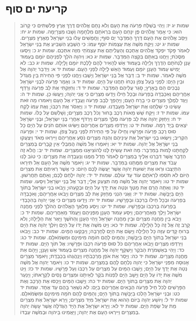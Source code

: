 # קריעת ים סוף

> שמות יג יז: וַיְהִי בְּשַׁלַּח פַּרְעֹה אֶת הָעָם וְלֹא נָחָם אֱלֹהִים דֶּרֶךְ אֶרֶץ פְּלִשְׁתִּים כִּי קָרוֹב הוּא:  כִּי אָמַר אֱלֹהִים פֶּן יִנָּחֵם הָעָם בִּרְאֹתָם מִלְחָמָה וְשָׁבוּ מִצְרָיְמָה.
> שמות יג יח: וַיַּסֵּב אֱלֹהִים אֶת הָעָם דֶּרֶךְ הַמִּדְבָּר יַם סוּף; וַחֲמֻשִׁים עָלוּ בְנֵי יִשְׂרָאֵל מֵאֶרֶץ מִצְרָיִם.
> שמות יג יט: וַיִּקַּח מֹשֶׁה אֶת עַצְמוֹת יוֹסֵף עִמּוֹ:  כִּי הַשְׁבֵּעַ הִשְׁבִּיעַ אֶת בְּנֵי יִשְׂרָאֵל לֵאמֹר פָּקֹד יִפְקֹד אֱלֹהִים אֶתְכֶם וְהַעֲלִיתֶם אֶת עַצְמֹתַי מִזֶּה אִתְּכֶם.
> שמות יג כ: וַיִּסְעוּ מִסֻּכֹּת; וַיַּחֲנוּ בְאֵתָם בִּקְצֵה הַמִּדְבָּר.
> שמות יג כא: וַיהוָה הֹלֵךְ לִפְנֵיהֶם יוֹמָם בְּעַמּוּד עָנָן לַנְחֹתָם הַדֶּרֶךְ וְלַיְלָה בְּעַמּוּד אֵשׁ לְהָאִיר לָהֶם לָלֶכֶת יוֹמָם וָלָיְלָה.
> שמות יג כב: לֹא יָמִישׁ עַמּוּד הֶעָנָן יוֹמָם וְעַמּוּד הָאֵשׁ לָיְלָה לִפְנֵי הָעָם.
> שמות יד א: וַיְדַבֵּר יְהוָה אֶל מֹשֶׁה לֵּאמֹר.
> שמות יד ב: דַּבֵּר אֶל בְּנֵי יִשְׂרָאֵל וְיָשֻׁבוּ וְיַחֲנוּ לִפְנֵי פִּי הַחִירֹת בֵּין מִגְדֹּל וּבֵין הַיָּם:  לִפְנֵי בַּעַל צְפֹן נִכְחוֹ תַחֲנוּ עַל הַיָּם.
> שמות יד ג: וְאָמַר פַּרְעֹה לִבְנֵי יִשְׂרָאֵל נְבֻכִים הֵם בָּאָרֶץ; סָגַר עֲלֵיהֶם הַמִּדְבָּר.
> שמות יד ד: וְחִזַּקְתִּי אֶת לֵב פַּרְעֹה וְרָדַף אַחֲרֵיהֶם וְאִכָּבְדָה בְּפַרְעֹה וּבְכָל חֵילוֹ וְיָדְעוּ מִצְרַיִם כִּי אֲנִי יְהוָה; וַיַּעֲשׂוּ כֵן.
> שמות יד ה: וַיֻּגַּד לְמֶלֶךְ מִצְרַיִם כִּי בָרַח הָעָם; וַיֵּהָפֵךְ לְבַב פַּרְעֹה וַעֲבָדָיו אֶל הָעָם וַיֹּאמרוּ מַה זֹּאת עָשִׂינוּ כִּי שִׁלַּחְנוּ אֶת יִשְׂרָאֵל מֵעָבְדֵנוּ.
> שמות יד ו: וַיֶּאְסֹר אֶת רִכְבּוֹ; וְאֶת עַמּוֹ לָקַח עִמּוֹ.
> שמות יד ז: וַיִּקַּח שֵׁשׁ מֵאוֹת רֶכֶב בָּחוּר וְכֹל רֶכֶב מִצְרָיִם; וְשָׁלִשִׁם עַל כֻּלּוֹ.
> שמות יד ח: וַיְחַזֵּק יְהוָה אֶת לֵב פַּרְעֹה מֶלֶךְ מִצְרַיִם וַיִּרְדֹּף אַחֲרֵי בְּנֵי יִשְׂרָאֵל; וּבְנֵי יִשְׂרָאֵל יֹצְאִים בְּיָד רָמָה.
> שמות יד ט: וַיִּרְדְּפוּ מִצְרַיִם אַחֲרֵיהֶם וַיַּשִּׂיגוּ אוֹתָם חֹנִים עַל הַיָּם כָּל סוּס רֶכֶב פַּרְעֹה וּפָרָשָׁיו וְחֵילוֹ עַל פִּי הַחִירֹת לִפְנֵי בַּעַל צְפֹן.
> שמות יד י: וּפַרְעֹה הִקְרִיב; וַיִּשְׂאוּ בְנֵי יִשְׂרָאֵל אֶת עֵינֵיהֶם וְהִנֵּה מִצְרַיִם נֹסֵעַ אַחֲרֵיהֶם וַיִּירְאוּ מְאֹד וַיִּצְעֲקוּ בְנֵי יִשְׂרָאֵל אֶל יְהוָה.
> שמות יד יא: וַיֹּאמְרוּ אֶל מֹשֶׁה הֲמִבְּלִי אֵין קְבָרִים בְּמִצְרַיִם לְקַחְתָּנוּ לָמוּת בַּמִּדְבָּר:  מַה זֹּאת עָשִׂיתָ לָּנוּ לְהוֹצִיאָנוּ מִמִּצְרָיִם.
> שמות יד יב: הֲלֹא זֶה הַדָּבָר אֲשֶׁר דִּבַּרְנוּ אֵלֶיךָ בְמִצְרַיִם לֵאמֹר חֲדַל מִמֶּנּוּ וְנַעַבְדָה אֶת מִצְרָיִם:  כִּי טוֹב לָנוּ עֲבֹד אֶת מִצְרַיִם מִמֻּתֵנוּ בַּמִּדְבָּר.
> שמות יד יג: וַיֹּאמֶר מֹשֶׁה אֶל הָעָם אַל תִּירָאוּ הִתְיַצְּבוּ וּרְאוּ אֶת יְשׁוּעַת יְהוָה אֲשֶׁר יַעֲשֶׂה לָכֶם הַיּוֹם:  כִּי אֲשֶׁר רְאִיתֶם אֶת מִצְרַיִם הַיּוֹם לֹא תֹסִפוּ לִרְאֹתָם עוֹד עַד עוֹלָם.
> שמות יד יד: יְהוָה יִלָּחֵם לָכֶם; וְאַתֶּם תַּחֲרִשׁוּן.
> שמות יד טו: וַיֹּאמֶר יְהוָה אֶל מֹשֶׁה מַה תִּצְעַק אֵלָי; דַּבֵּר אֶל בְּנֵי יִשְׂרָאֵל וְיִסָּעוּ.
> שמות יד טז: וְאַתָּה הָרֵם אֶת מַטְּךָ וּנְטֵה אֶת יָדְךָ עַל הַיָּם וּבְקָעֵהוּ; וְיָבֹאוּ בְנֵי יִשְׂרָאֵל בְּתוֹךְ הַיָּם בַּיַּבָּשָׁה.
> שמות יד יז: וַאֲנִי הִנְנִי מְחַזֵּק אֶת לֵב מִצְרַיִם וְיָבֹאוּ אַחֲרֵיהֶם; וְאִכָּבְדָה בְּפַרְעֹה וּבְכָל חֵילוֹ בְּרִכְבּוֹ וּבְפָרָשָׁיו.
> שמות יד יח: וְיָדְעוּ מִצְרַיִם כִּי אֲנִי יְהוָה בְּהִכָּבְדִי בְּפַרְעֹה בְּרִכְבּוֹ וּבְפָרָשָׁיו.
> שמות יד יט: וַיִּסַּע מַלְאַךְ הָאֱלֹהִים הַהֹלֵךְ לִפְנֵי מַחֲנֵה יִשְׂרָאֵל וַיֵּלֶךְ מֵאַחֲרֵיהֶם; וַיִּסַּע עַמּוּד הֶעָנָן מִפְּנֵיהֶם וַיַּעֲמֹד מֵאַחֲרֵיהֶם.
> שמות יד כ: וַיָּבֹא בֵּין מַחֲנֵה מִצְרַיִם וּבֵין מַחֲנֵה יִשְׂרָאֵל וַיְהִי הֶעָנָן וְהַחֹשֶׁךְ וַיָּאֶר אֶת הַלָּיְלָה; וְלֹא קָרַב זֶה אֶל זֶה כָּל הַלָּיְלָה.
> שמות יד כא: וַיֵּט מֹשֶׁה אֶת יָדוֹ עַל הַיָּם וַיּוֹלֶךְ יְהוָה אֶת הַיָּם בְּרוּחַ קָדִים עַזָּה כָּל הַלַּיְלָה וַיָּשֶׂם אֶת הַיָּם לֶחָרָבָה; וַיִּבָּקְעוּ הַמָּיִם.
> שמות יד כב: וַיָּבֹאוּ בְנֵי יִשְׂרָאֵל בְּתוֹךְ הַיָּם בַּיַּבָּשָׁה; וְהַמַּיִם לָהֶם חוֹמָה מִימִינָם וּמִשְּׂמֹאלָם.
> שמות יד כג: וַיִּרְדְּפוּ מִצְרַיִם וַיָּבֹאוּ אַחֲרֵיהֶם כֹּל סוּס פַּרְעֹה רִכְבּוֹ וּפָרָשָׁיו:  אֶל תּוֹךְ הַיָּם.
> שמות יד כד: וַיְהִי בְּאַשְׁמֹרֶת הַבֹּקֶר וַיַּשְׁקֵף יְהוָה אֶל מַחֲנֵה מִצְרַיִם בְּעַמּוּד אֵשׁ וְעָנָן; וַיָּהָם אֵת מַחֲנֵה מִצְרָיִם.
> שמות יד כה: וַיָּסַר אֵת אֹפַן מַרְכְּבֹתָיו וַיְנַהֲגֵהוּ בִּכְבֵדֻת; וַיֹּאמֶר מִצְרַיִם אָנוּסָה מִפְּנֵי יִשְׂרָאֵל כִּי יְהוָה נִלְחָם לָהֶם בְּמִצְרָיִם.
> שמות יד כו: וַיֹּאמֶר יְהוָה אֶל מֹשֶׁה נְטֵה אֶת יָדְךָ עַל הַיָּם; וְיָשֻׁבוּ הַמַּיִם עַל מִצְרַיִם עַל רִכְבּוֹ וְעַל פָּרָשָׁיו.
> שמות יד כז: וַיֵּט מֹשֶׁה אֶת יָדוֹ עַל הַיָּם וַיָּשָׁב הַיָּם לִפְנוֹת בֹּקֶר לְאֵיתָנוֹ וּמִצְרַיִם נָסִים לִקְרָאתוֹ; וַיְנַעֵר יְהוָה אֶת מִצְרַיִם בְּתוֹךְ הַיָּם.
> שמות יד כח: וַיָּשֻׁבוּ הַמַּיִם וַיְכַסּוּ אֶת הָרֶכֶב וְאֶת הַפָּרָשִׁים לְכֹל חֵיל פַּרְעֹה הַבָּאִים אַחֲרֵיהֶם בַּיָּם:  לֹא נִשְׁאַר בָּהֶם עַד אֶחָד.
> שמות יד כט: וּבְנֵי יִשְׂרָאֵל הָלְכוּ בַיַּבָּשָׁה בְּתוֹךְ הַיָּם; וְהַמַּיִם לָהֶם חֹמָה מִימִינָם וּמִשְּׂמֹאלָם.
> שמות יד ל: וַיּוֹשַׁע יְהוָה בַּיּוֹם הַהוּא אֶת יִשְׂרָאֵל מִיַּד מִצְרָיִם; וַיַּרְא יִשְׂרָאֵל אֶת מִצְרַיִם מֵת עַל שְׂפַת הַיָּם.
> שמות יד לא: וַיַּרְא יִשְׂרָאֵל אֶת הַיָּד הַגְּדֹלָה אֲשֶׁר עָשָׂה יְהוָה בְּמִצְרַיִם וַיִּירְאוּ הָעָם אֶת יְהוָה; וַיַּאֲמִינוּ בַּיהוָה וּבְמֹשֶׁה עַבְדּוֹ.  
 

